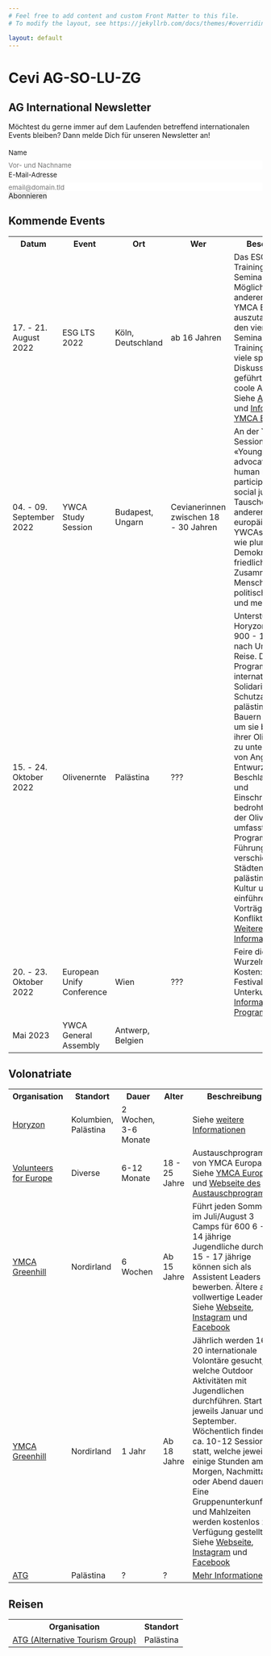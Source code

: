 ```yaml
---
# Feel free to add content and custom Front Matter to this file.
# To modify the layout, see https://jekyllrb.com/docs/themes/#overriding-theme-defaults

layout: default
---
```


<h1>Cevi AG-SO-LU-ZG</h1>

<h2>AG International Newsletter</h2>

Möchtest du gerne immer auf dem Laufenden betreffend internationalen Events bleiben? Dann melde Dich für unseren Newsletter an!


<form id="fs-frm" name="simple-contact-form" style="margin-bottom: 1em" accept-charset="utf-8" action="https://formspree.io/f/xleavawb" method="post">
  <fieldset id="fs-frm-inputs">
    <label for="full-name">Name</label>
    <input type="text" name="name" id="full-name" placeholder="Vor- und Nachname" required="">
    <label for="email-address">E-Mail-Adresse</label>
    <input type="email" name="_replyto" id="email-address" placeholder="email@domain.tld" required="">
    <input type="hidden" name="_subject" id="email-subject" value="AG International - Newsletter Anmeldung">
  </fieldset>
  <input type="submit" value="Abonnieren">
</form>
<style>/* reset */
#fs-frm input,
#fs-frm select,
#fs-frm textarea,
#fs-frm fieldset,
#fs-frm optgroup,
#fs-frm label,
#fs-frm #card-element:disabled {
  font-family: inherit;
  font-size: 100%;
  color: inherit;
  border: none;
  border-radius: 0;
  display: block;
  width: 100%;
  padding: 0;
  margin: 0;
  -webkit-appearance: none;
  -moz-appearance: none;
}
#fs-frm label,
#fs-frm legend,
#fs-frm ::placeholder {
  font-size: .825rem;
  margin-bottom: .5rem;
  padding-top: .2rem;
  display: flex;
  align-items: baseline;
}

/* border, padding, margin, width */
#fs-frm input,
#fs-frm select,
#fs-frm textarea,
#fs-frm #card-element {
  border: 1px solid rgba(0,0,0,0.2);
  background-color: rgba(255,255,255,0.9);
  padding: .75em 1rem;
  margin-bottom: 1.5rem;
}
#fs-frm input:focus,
#fs-frm select:focus,
#fs-frm textarea:focus {
  background-color: white;
  outline-style: solid;
  outline-width: thin;
  outline-color: gray;
  outline-offset: -1px;
}
#fs-frm [type="text"],
#fs-frm [type="email"] {
  width: 100%;
}
#fs-frm [type="button"],
#fs-frm [type="submit"],
#fs-frm [type="reset"] {
  width: auto;
  cursor: pointer;
  -webkit-appearance: button;
  -moz-appearance: button;
  appearance: button;
}
#fs-frm [type="button"]:focus,
#fs-frm [type="submit"]:focus,
#fs-frm [type="reset"]:focus {
  outline: none;
}
#fs-frm [type="submit"],
#fs-frm [type="reset"] {
  margin-bottom: 0;
}
#fs-frm select {
  text-transform: none;
}

#fs-frm [type="checkbox"] {
  -webkit-appearance: checkbox;
  -moz-appearance: checkbox;
  appearance: checkbox;
  display: inline-block;
  width: auto;
  margin: 0 .5em 0 0 !important;
}

#fs-frm [type="radio"] {
  -webkit-appearance: radio;
  -moz-appearance: radio;
  appearance: radio;
}

/* address, locale */
#fs-frm fieldset.locale input[name="city"],
#fs-frm fieldset.locale select[name="state"],
#fs-frm fieldset.locale input[name="postal-code"] {
  display: inline;
}
#fs-frm fieldset.locale input[name="city"] {
  width: 52%;
}
#fs-frm fieldset.locale select[name="state"],
#fs-frm fieldset.locale input[name="postal-code"] {
  width: 20%;
}
#fs-frm fieldset.locale input[name="city"],
#fs-frm fieldset.locale select[name="state"] {
  margin-right: 3%;
}
</style>

<h2>Kommende Events</h2>

<table>
  <tr>
    <th>Datum</th>
    <th>Event</th>
    <th>Ort</th>
    <th>Wer</th>
    <th>Beschreibung</th>
  </tr>
  <tr>
    <td>17. - 21. August 2022</td>
    <td>ESG LTS 2022</td>
    <td>Köln, Deutschland</td>
    <td>ab 16 Jahren</td>
    <td>Das ESG Leadership Training und Seminar bietet die Möglichkeit sich mit anderen Scouts des YMCA Europa auszutauschen. In den vier Tagen Seminar und Training werden viele spannende Diskussionen geführt und es gibt coole Aktivitäten.<br>Siehe <a href="https://db.cevi.ch/groups/1819/public_events/2970">Anmeldung</a> und <a href="https://www.ymcaeurope.com/esg-leadership-training-and-seminar-2022">Informationen YMCA Europe</a></td>
  </tr>
  <tr>
    <td>04. - 09. September 2022</td>
    <td>YWCA Study Session</td>
    <td>Budapest, Ungarn</td>
    <td>Cevianerinnen zwischen 18 - 30 Jahren</td>
    <td>An der YWCA Study Session geht es um «Young women advocates for human rights, participation and social justice”. Tausche dich mit anderen Frauen aus europäischen YWCAs zu Themen wie pluralistische Demokratie, das friedliche Zusammenleben, Menschenrechte, politische Teilhabe und mehr aus.</td>
  </tr>
  <tr>
    <td>15. - 24. Oktober 2022</td>
    <td>Olivenernte</td>
    <td>Palästina</td>
    <td>???</td>
    <td>Unterstützt durch Horyzon. Kosten: 900 - 1'200 USD je nach Unterkunft + Reise. Das Programm ist eine internationale Solidaritäts- und Schutzaktion für die palästinensischen Bauern und Familien, um sie bei der Ernte ihrer Olivenbäume zu unterstützen, die von Angriffen, Entwurzlung, Beschlagnahmungen und Einschränkungen bedroht sind. Neben der Olivenernte umfasst das Programm auch Führungen in verschiedenen Städten, palästinensischer Kultur und einführernde Vorträge zu Konfliktthemen. <a href="https://www.jai-pal.org/en/campaigns/olive-tree-campaign/olive-picking-program/picking2022-inv">Weitere Informationen</a></td>
  </tr>
  <tr>
    <td>20. - 23. Oktober 2022</td>
    <td>European Unify Conference</td>
    <td>Wien</td>
    <td>???</td>
    <td>Feire die christlichen Wurzeln des Cevi. Kosten: 95 Euro Festival + Reise + Unterkunft. <a href="https://www.ymca-unify.eu/european/unify_2022">Weitere Informationen</a>, <a href="https://mcusercontent.com/4164786c200962ea4be64ffd8/files/20dfc6b4-c4f8-19fe-6006-d42a99a47a60/Program_Unify_2022.pdf">Programm</a></td>
  </tr>
  <tr>
    <td>Mai 2023</td>
    <td>YWCA General Assembly</td>
    <td>Antwerp, Belgien</td>
    <td></td>
    <td></td>
  </tr>
</table>

<h2>Volonatriate</h2>

<table>
<tr>
  <th>Organisation</th>
  <th>Standort</th>
  <th>Dauer</th>
  <th>Alter</th>
  <th>Beschreibung</th>
</tr>
<tr>
  <td><a href="https://horyzon.ch">Horyzon</a></td>
  <td>Kolumbien, Palästina</td>
  <td>2 Wochen, 3-6 Monate</td>
  <td></td>
  <td>Siehe <a href="https://horyzon.ch/de/spenden-und-unterstuetzen/einsaetze-weltweit/volontariat/">weitere Informationen</a></td>
</tr>
<tr>
  <td><a href="http://vfe.cvjm.de/">Volunteers for Europe</a></td>
  <td>Diverse</td>
  <td>6-12 Monate</td>
  <td>18 - 25 Jahre</td>
  <td>Austauschprogramm von YMCA Europa.<br>Siehe <a href="https://www.ymcaeurope.com/about-volunteers-for-europe-vfe">YMCA Europe</a> und <a href="http://vfe.cvjm.de/">Webseite des Austauschprogramms</a></td>
</tr>
<tr>
  <td><a href="https://www.greenhill-ymca.org/">YMCA Greenhill</a></td>
  <td>Nordirland</td>
  <td>6 Wochen</td>
  <td>Ab 15 Jahre</td>
  <td>Führt jeden Sommer im Juli/August 3 Camps für 600 6 - 14 jährige Jugendliche durch. 15 - 17 jährige können sich als Assistent Leaders bewerben. Ältere als vollwertige Leader. Siehe <a href="https://www.greenhill-ymca.org/">Webseite</a>, <a href="https://www.instagram.com/greenhill_ymca/">Instagram</a> und <a href="https://www.facebook.com/greenhill.ymca">Facebook</a></td>
</tr>
<tr>
  <td><a href="https://www.greenhill-ymca.org/">YMCA Greenhill</a></td>
  <td>Nordirland</td>
  <td>1 Jahr</td>
  <td>Ab 18 Jahre</td>
  <td>Jährlich werden 16 - 20 internationale Volontäre gesucht, welche Outdoor Aktivitäten mit Jugendlichen durchführen. Start ist jeweils Januar und September. Wöchentlich finden ca. 10-12 Sessions statt, welche jeweils einige Stunden am Morgen, Nachmittag oder Abend dauern. Eine Gruppenunterkunft und Mahlzeiten werden kostenlos zur Verfügung gestellt. Siehe <a href="https://www.greenhill-ymca.org/">Webseite</a>, <a href="https://www.instagram.com/greenhill_ymca/">Instagram</a> und <a href="https://www.facebook.com/greenhill.ymca">Facebook</a></td>
</tr>
<tr>
  <td><a href="http://atg.ps/#tab-630b2f630a098-3">ATG</a></td>
  <td>Palästina</td>
  <td>?</td>
  <td>?</td>
  <td><a href="http://atg.ps/#tab-630b2f630a098-3">Mehr Informationen</a></td>
</tr>
</table>

<h2>Reisen</h2>

<table>
<tr>
  <th>Organisation</th>
  <th>Standort</th>
</tr>
<tr>
  <td><a href="http://atg.ps/">ATG (Alternative Tourism Group)</a></td>
  <td>Palästina</td>
</tr>
</table>
